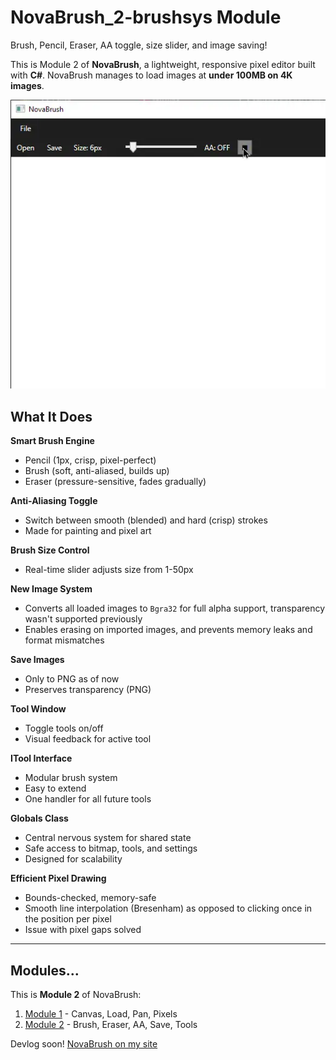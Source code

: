 # NovaBrush_2-brushsys Module
Brush, Pencil, Eraser, AA toggle, size slider, and image saving!

This is Module 2 of **NovaBrush**, a lightweight, responsive pixel editor built with **C#**.
NovaBrush manages to load images at **under 100MB on 4K images**.

<img src="https://raw.githubusercontent.com/eduardodias2002/eduardodias2002.github.io/refs/heads/dump/img/testpix.webp">

## What It Does

**Smart Brush Engine**  
- Pencil (1px, crisp, pixel-perfect)  
- Brush (soft, anti-aliased, builds up)  
- Eraser (pressure-sensitive, fades gradually)  

**Anti-Aliasing Toggle**  
- Switch between smooth (blended) and hard (crisp) strokes  
- Made for painting and pixel art 

**Brush Size Control**  
- Real-time slider adjusts size from 1-50px

**New Image System**  
- Converts all loaded images to `Bgra32` for full alpha support, transparency wasn't supported previously
- Enables erasing on imported images, and prevents memory leaks and format mismatches  

**Save Images**  
- Only to PNG as of now
- Preserves transparency (PNG)  

**Tool Window**  
- Toggle tools on/off  
- Visual feedback for active tool  

**ITool Interface**  
- Modular brush system  
- Easy to extend
- One handler for all future tools

**Globals Class**  
- Central nervous system for shared state  
- Safe access to bitmap, tools, and settings  
- Designed for scalability  

**Efficient Pixel Drawing**  
- Bounds-checked, memory-safe  
- Smooth line interpolation (Bresenham) as opposed to clicking once in the position per pixel
- Issue with pixel gaps solved

---

## Modules...
This is **Module 2** of NovaBrush:
1. [Module 1](https://github.com/eduardodias2002/NovaBrush_1-pixel-array/) - Canvas, Load, Pan, Pixels  
2. [Module 2](https://github.com/eduardodias2002/NovaBrush_2-brushsys) - Brush, Eraser, AA, Save, Tools  

Devlog soon! [NovaBrush on my site](https://eduardodias2002.github.io)
